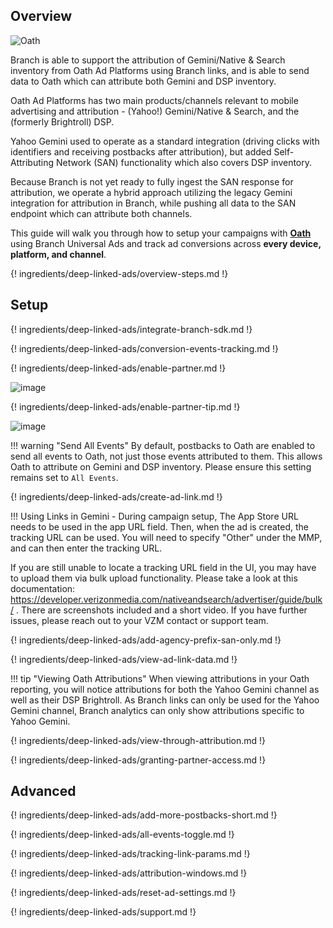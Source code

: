 ## Overview

![Oath](https://cdn.branch.io/branch-assets/ad-partner-manager/386574786681131050/oath-1544044998484.png)

Branch is able to support the attribution of Gemini/Native & Search inventory from Oath Ad Platforms using Branch links, and is able to send data to Oath which can attribute both Gemini and DSP inventory.

Oath Ad Platforms has two main products/channels relevant to mobile advertising and attribution - (Yahoo!) Gemini/Native & Search, and the (formerly Brightroll) DSP.

Yahoo Gemini used to operate as a standard integration (driving clicks with identifiers and receiving postbacks after attribution), but added Self-Attributing Network (SAN) functionality which also covers DSP inventory.

Because Branch is not yet ready to fully ingest the SAN response for attribution, we operate a hybrid approach utilizing the legacy Gemini integration for attribution in Branch, while pushing all data to the SAN endpoint which can attribute both channels.

This guide will walk you through how to setup your campaigns with **[Oath](https://gemini.yahoo.com/advertiser/home)** using Branch Universal Ads and track ad conversions across **every device, platform, and channel**.

{! ingredients/deep-linked-ads/overview-steps.md !}

## Setup

{! ingredients/deep-linked-ads/integrate-branch-sdk.md !}

{! ingredients/deep-linked-ads/conversion-events-tracking.md !}

{! ingredients/deep-linked-ads/enable-partner.md !}

![image](/_assets/img/pages/deep-linked-ads/oath/oath-enable.png)

{! ingredients/deep-linked-ads/enable-partner-tip.md !}

![image](/_assets/img/pages/deep-linked-ads/oath/oath-postbacks.png)

!!! warning "Send All Events"
	By default, postbacks to Oath are enabled to send all events to Oath, not just those events attributed to them. This allows Oath to attribute on Gemini and DSP inventory. Please ensure this setting remains set to `All Events`.

{! ingredients/deep-linked-ads/create-ad-link.md !}

!!! Using Links in Gemini - During campaign setup, The App Store URL needs to be used in the app URL field. Then, when the ad is created, the tracking URL can be used. You will need to specify "Other" under the MMP, and can then enter the tracking URL.

If you are still unable to locate a tracking URL field in the UI, you may have to upload them via bulk upload functionality. Please take a look at this documentation:  https://developer.verizonmedia.com/nativeandsearch/advertiser/guide/bulk/ . There are screenshots included and a short video. If you have further issues, please reach out to your VZM contact or support team.

{! ingredients/deep-linked-ads/add-agency-prefix-san-only.md !}

{! ingredients/deep-linked-ads/view-ad-link-data.md !}

!!! tip "Viewing Oath Attributions"
	When viewing attributions in your Oath reporting, you will notice attributions for both the Yahoo Gemini channel as well as their DSP Brightroll.  As Branch links can only be used for the Yahoo Gemini channel, Branch analytics can only show attributions specific to Yahoo Gemini.

{! ingredients/deep-linked-ads/view-through-attribution.md !}

{! ingredients/deep-linked-ads/granting-partner-access.md !}

## Advanced

{! ingredients/deep-linked-ads/add-more-postbacks-short.md !}

{! ingredients/deep-linked-ads/all-events-toggle.md !}

{! ingredients/deep-linked-ads/tracking-link-params.md !}

{! ingredients/deep-linked-ads/attribution-windows.md !}

{! ingredients/deep-linked-ads/reset-ad-settings.md !}

{! ingredients/deep-linked-ads/support.md !}
